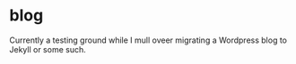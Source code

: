 blog
====

Currently a testing ground while I mull oveer migrating a Wordpress blog to Jekyll or some such.
